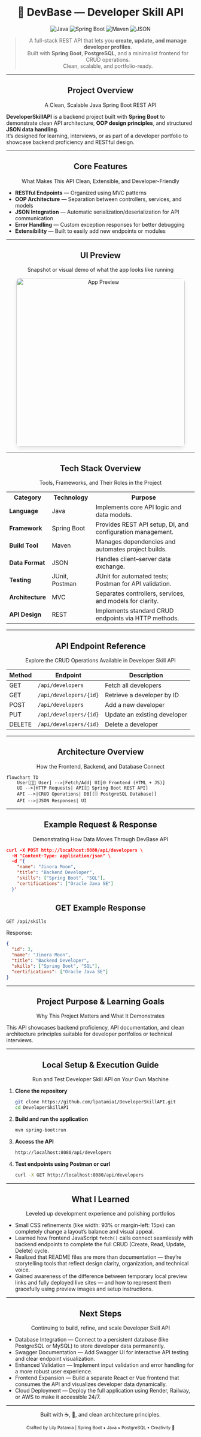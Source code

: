 <div align="center">
  
# 🧩 DevBase — Developer Skill API

![Java](https://img.shields.io/badge/Java-006400?style=for-the-badge&logo=java&logoColor=white)
![Spring Boot](https://img.shields.io/badge/Spring_Boot-006400?style=for-the-badge&logo=springboot&logoColor=white)
![Maven](https://img.shields.io/badge/Maven-006400?style=for-the-badge&logo=apachemaven&logoColor=white)
![JSON](https://img.shields.io/badge/JSON-006400?style=for-the-badge&logo=json&logoColor=white)
> A full-stack REST API that lets you **create, update, and manage developer profiles**.  
> Built with **Spring Boot**, **PostgreSQL**, and a minimalist frontend for CRUD operations.  
> Clean, scalable, and portfolio-ready.
</div>

---

<div align="center">

## Project Overview
A Clean, Scalable Java Spring Boot REST API  

</div>

**DeveloperSkillAPI** is a backend project built with **Spring Boot** to demonstrate clean API architecture, **OOP design principles**, and structured **JSON data handling**.  
It’s designed for learning, interviews, or as part of a developer portfolio to showcase backend proficiency and RESTful design.

---
<div align="center">

## Core Features
What Makes This API Clean, Extensible, and Developer-Friendly

</div>

- **RESTful Endpoints** — Organized using MVC patterns  
- **OOP Architecture** — Separation between controllers, services, and models  
- **JSON Integration** — Automatic serialization/deserialization for API communication  
- **Error Handling** — Custom exception responses for better debugging  
- **Extensibility** — Built to easily add new endpoints or modules  

---

<div align="center">

## UI Preview
Snapshot or visual demo of what the app looks like running

<img src="assets/demo-preview.png" alt="App Preview" width="450" style="border-radius: 10px; box-shadow: 0 4px 10px rgba(0,0,0,0.1);" />

</div>

---

<div align="center">

## Tech Stack Overview
Tools, Frameworks, and Their Roles in the Project

</div>  

<div align="center">

<table>
  <tr>
    <th>Category</th>
    <th>Technology</th>
    <th>Purpose</th>
  </tr>
  <tr>
    <td><b>Language</b></td>
    <td>Java</td>
    <td>Implements core API logic and data models.</td>
  </tr>
  <tr>
    <td><b>Framework</b></td>
    <td>Spring Boot</td>
    <td>Provides REST API setup, DI, and configuration management.</td>
  </tr>
  <tr>
    <td><b>Build Tool</b></td>
    <td>Maven</td>
    <td>Manages dependencies and automates project builds.</td>
  </tr>
  <tr>
    <td><b>Data Format</b></td>
    <td>JSON</td>
    <td>Handles client–server data exchange.</td>
  </tr>
  <tr>
    <td><b>Testing</b></td>
    <td>JUnit, Postman</td>
    <td>JUnit for automated tests; Postman for API validation.</td>
  </tr>
  <tr>
    <td><b>Architecture</b></td>
    <td>MVC</td>
    <td>Separates controllers, services, and models for clarity.</td>
  </tr>
  <tr>
    <td><b>API Design</b></td>
    <td>REST</td>
    <td>Implements standard CRUD endpoints via HTTP methods.</td>
  </tr>
</table>

</div>

---

<div align="center">

## API Endpoint Reference
Explore the CRUD Operations Available in Developer Skill API

</div>

<div align="center">

| Method | Endpoint | Description |
|--------|-----------|-------------|
| GET | `/api/developers` | Fetch all developers |
| GET | `/api/developers/{id}` | Retrieve a developer by ID |
| POST | `/api/developers` | Add a new developer |
| PUT | `/api/developers/{id}` | Update an existing developer |
| DELETE | `/api/developers/{id}` | Delete a developer |
</div>

---

<div align="center">

## Architecture Overview
How the Frontend, Backend, and Database Connect

</div>

```mermaid
flowchart TD
    User[👩‍💻 User] -->|Fetch/Add| UI[🌐 Frontend (HTML + JS)]
    UI -->|HTTP Requests| API[🧩 Spring Boot REST API]
    API -->|CRUD Operations| DB[(🗄️ PostgreSQL Database)]
    API -->|JSON Responses| UI
```

---

<div align="center">

## Example Request & Response
Demonstrating How Data Moves Through DevBase API

</div>

```json
curl -X POST http://localhost:8080/api/developers \
  -H "Content-Type: application/json" \
  -d '{
    "name": "Jinora Moon",
    "title": "Backend Developer",
    "skills": ["Spring Boot", "SQL"],
    "certifications": ["Oracle Java SE"]
  }'
```
<div align="center">

## GET Example Response

</div>

```http
GET /api/skills
```
Response:
```json
{
  "id": 3,
  "name": "Jinora Moon",
  "title": "Backend Developer",
  "skills": ["Spring Boot", "SQL"],
  "certifications": ["Oracle Java SE"]
}
```
---

<div align="center">

## Project Purpose & Learning Goals
Why This Project Matters and What It Demonstrates

</div>

This API showcases backend proficiency, API documentation, and clean architecture principles suitable for developer portfolios or technical interviews.

---

<div align="center">

## Local Setup & Execution Guide
Run and Test Developer Skill API on Your Own Machine

</div>

1. **Clone the repository**
   ```bash
   git clone https://github.com/lpatamia1/DeveloperSkillAPI.git
   cd DeveloperSkillAPI
2. **Build and run the application**
   ```bash
   mvn spring-boot:run
3. **Access the API**
   ```bash
   http://localhost:8080/api/developers
4. **Test endpoints using Postman or curl**
   ```bash
   curl -X GET http://localhost:8080/api/developers
   ```

---

<div align="center">

## What I Learned
Leveled up development experience and polishing portfolios

</div>

- Small CSS refinements (like width: 93% or margin-left: 15px) can completely change a layout’s balance and visual appeal.
- Learned how frontend JavaScript `fetch()` calls connect seamlessly with backend endpoints to complete the full CRUD (Create, Read, Update, Delete) cycle.
- Realized that README files are more than documentation — they’re storytelling tools that reflect design clarity, organization, and technical voice.
- Gained awareness of the difference between temporary local preview links and fully deployed live sites — and how to represent them gracefully using preview images and setup instructions.

---
<div align="center">

## Next Steps
Continuing to build, refine, and scale Developer Skill API

</div>

- Database Integration — Connect to a persistent database (like PostgreSQL or MySQL) to store developer data permanently.
- Swagger Documentation — Add Swagger UI for interactive API testing and clear endpoint visualization.
- Enhanced Validation — Implement input validation and error handling for a more robust user experience.
- Frontend Expansion — Build a separate React or Vue frontend that consumes the API and visualizes developer data dynamically.
- Cloud Deployment — Deploy the full application using Render, Railway, or AWS to make it accessible 24/7.

---

<div align="center"> Built with ☕, 💚, and clean architecture principles. 
  
<sub>Crafted by Lily Patamia | Spring Boot • Java • PostgreSQL • Creativity 🌿</sub>

</div> 
